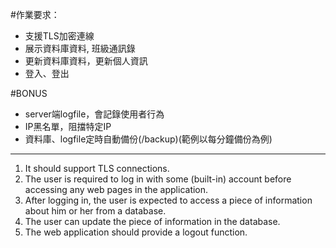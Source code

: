 #作業要求：
- 支援TLS加密連線
- 展示資料庫資料, 班級通訊錄
- 更新資料庫資料，更新個人資訊
- 登入、登出


#BONUS
- server端logfile，會記錄使用者行為
- IP黑名單，阻擋特定IP
- 資料庫、logfile定時自動備份(/backup)(範例以每分鐘備份為例)

-----------------------------------------------

1. It should support TLS connections.
2. The user is required to log in with some (built-in) account before accessing any web pages in the application. 
3. After logging in, the user is expected to access a piece of information about him or her from a database.
4. The user can update the piece of information in the database.
5. The web application should provide a logout function.
